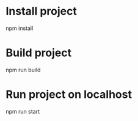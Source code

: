 # Install project
npm install 

# Build project
npm run build

# Run project on localhost
npm run start
